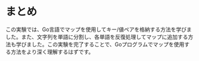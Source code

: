 # まとめ

この実験では、Go言語でマップを使用してキー/値ペアを格納する方法を学びました。また、文字列を単語に分割し、各単語を反復処理してマップに追加する方法も学びました。この実験を完了することで、Goプログラムでマップを使用する方法をより深く理解するはずです。
